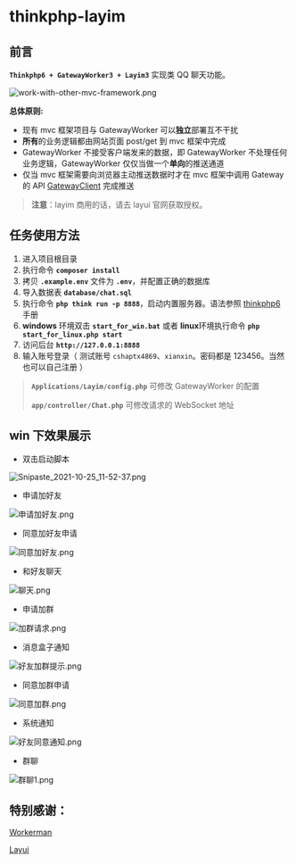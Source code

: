 thinkphp-layim
===============

## 前言

**`Thinkphp6 + GatewayWorker3 + Layim3`** 实现类 QQ 聊天功能。

![work-with-other-mvc-framework.png](https://i.loli.net/2021/10/24/gpYb1iGeZDNE7Iw.png)

**总体原则:**

- 现有 mvc 框架项目与 GatewayWorker 可以**独立**部署互不干扰
- **所有**的业务逻辑都由网站页面 post/get 到 mvc 框架中完成
- GatewayWorker 不接受客户端发来的数据，即 GatewayWorker 不处理任何业务逻辑，GatewayWorker 仅仅当做一个**单向**的推送通道
- 仅当 mvc 框架需要向浏览器主动推送数据时才在 mvc 框架中调用 Gateway 的 API [GatewayClient](https://github.com/walkor/GatewayClient) 完成推送



> **注意**：layim 商用的话，请去 layui 官网获取授权。



## 任务使用方法

1. 进入项目根目录 
2. 执行命令 **`composer install`**
3. 拷贝 **`.example.env`** 文件为 **`.env`**，并配置正确的数据库
4. 导入数据表 **`database/chat.sql`**
5. 执行命令 **`php think run -p 8888`**，启动内置服务器。语法参照 [thinkphp6](https://www.kancloud.cn/manual/thinkphp6_0/1037479) 手册
6. **windows** 环境双击 **`start_for_win.bat`** 或者 **linux**环境执行命令 **`php start_for_linux.php start`**
7. 访问后台 **`http://127.0.0.1:8888`**
8. 输入账号登录（ 测试账号 `cshaptx4869`、`xianxin`。密码都是 123456。当然也可以自己注册 ）

> **`Applications/Layim/config.php`** 可修改 GatewayWorker 的配置
>
> **`app/controller/Chat.php`** 可修改请求的 WebSocket 地址



## win 下效果展示

- 双击启动脚本

![Snipaste_2021-10-25_11-52-37.png](https://i.loli.net/2021/10/25/8t6yUrgbdl5DxIH.png)

- 申请加好友

![申请加好友.png](https://i.loli.net/2021/10/29/CURMIFcj36qZ4eG.png)

- 同意加好友申请

![同意加好友.png](https://i.loli.net/2021/10/29/3mnrZquCDs5ykSo.png)

- 和好友聊天

![聊天.png](https://i.loli.net/2021/10/29/btTBvzKGaMY7JSO.png)

- 申请加群

![加群请求.png](https://i.loli.net/2021/10/29/aJ4SIHDAx9ynFNK.png)

- 消息盒子通知

![好友加群提示.png](https://i.loli.net/2021/10/29/NOxJM6j94iodQmL.png)

- 同意加群申请

![同意加群.png](https://i.loli.net/2021/10/29/SYo8QeBUxaz2TJC.png)

- 系统通知

![好友同意通知.png](https://i.loli.net/2021/10/29/iwxdDAZRrqblFJI.png)

- 群聊

![群聊1.png](https://i.loli.net/2021/10/29/1PJVea3Qy68g7cl.png)



## 特别感谢：

[Workerman](https://www.workerman.net/)

[Layui](https://www.layui.com/)

